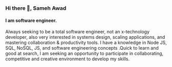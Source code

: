 ### Hi there 👋, Sameh Awad
#### I am software engineer.
Always seeking to be a total software engineer, not an x-technology developer, also very interested in systems design, scaling applications, and mastering collaboration & productivity tools. I have a knowledge in Node JS, SQL, NoSQL, JS, and software engineering concepts .Quick to learn and good at search, I am seeking an opportunity to participate in collaborating, competitive and creative environment to develop my skills.
